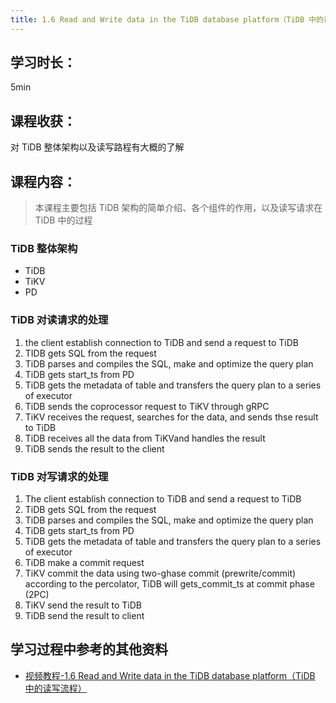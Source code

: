 ```yaml
---
title: 1.6 Read and Write data in the TiDB database platform（TiDB 中的读写流程）
---
```

## 学习时长：

5min

## 课程收获：

对 TiDB 整体架构以及读写路程有大概的了解

## 课程内容：

> 本课程主要包括 TiDB 架构的简单介绍、各个组件的作用，以及读写请求在 TiDB 中的过程

### TiDB 整体架构

* TiDB
* TiKV
* PD

### TiDB 对读请求的处理

1. the client establish connection to TiDB and send a request to TiDB
2. TIDB gets SQL from the request
3. TiDB parses and compiles the SQL, make and optimize the query plan
4. TiDB gets start_ts from PD
5. TiDB gets the metadata of table and transfers the query plan to a series of executor
6. TiDB sends the coprocessor request to TiKV through gRPC
7. TiKV receives the request, searches for the data, and sends thse result to TiDB
8. TiDB receives all the data from TiKVand handles the result 
9. TiDB sends the result to the client

### TiDB 对写请求的处理

1. The client establish connection to TiDB and send a request to TiDB
2. TiDB gets SQL from the request
3. TiDB parses and compiles the SQL, make and optimize the query plan
4. TiDB gets start_ts from PD
5. TiDB gets the metadata of table and transfers the query plan to a series of executor
6. TiDB make a commit request
7. TiKV commit the data using two-ghase commit (prewrite/commit) according to the percolator, TiDB will gets_commit_ts at commit phase (2PC)
8. TiKV send the result to TiDB
9. TiDB send the result to client


## 学习过程中参考的其他资料

- [视频教程-1.6 Read and Write data in the TiDB database platform（TiDB 中的读写流程）](https://university.pingcap.com/courses/TiDB%204.0%20%E6%96%B0%E6%89%8B%E6%8C%87%E5%8D%97/chapter/101-%E7%AB%A0%E8%8A%82/lesson/Read-and-Write-data-in-the-TiDB-database-platform)

